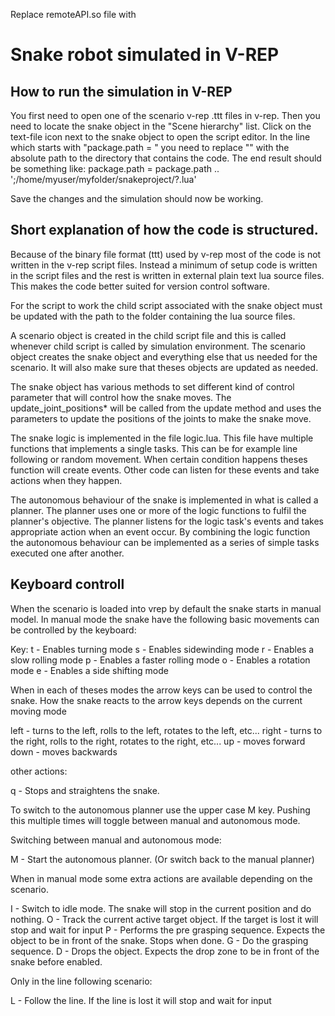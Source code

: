 Replace remoteAPI.so file with

Snake robot simulated in V-REP
==============================

How to run the simulation in V-REP
----------------------------------

You first need to open one of the scenario v-rep .ttt files in v-rep. Then you need
to locate the snake object in the "Scene hierarchy" list. Click on the text-file icon
next to the snake object to open the script editor. In the line which starts
with "package.path = " you need to replace "<absolute-path-to-code>" with 
the absolute path to the directory that contains the code. The end result should
be something like:
package.path = package.path .. ';/home/myuser/myfolder/snakeproject/?.lua'

Save the changes and the simulation should now be working.




Short explanation of how the code is structured.
--------------------------------------------------


Because of the binary file format (ttt) used by v-rep most of the code is not written
in the v-rep script files. Instead a minimum of setup code is written in the script files and
the rest is written in external plain text lua source files. This makes the code better suited
for version control software. 

For the script to work the child script associated with the snake object must be updated with
the path to the folder containing the lua source files. 

A scenario object is created in the child script file and this is called whenever child script is called by
simulation environment. The scenario object creates the snake object and everything else that us needed 
for the scenario. It will also make sure that theses objects are updated as needed.

The snake object has various methods to set different kind of control parameter that will
control how the snake moves. The update_joint_positions* will be called from the update method
and uses the parameters to update the positions of the joints to make the snake move.


The snake logic is implemented in the file logic.lua. This file have multiple functions 
that implements a single tasks. This can be for example line following or random movement. When certain
condition happens theses function will create events. Other code can listen for these events 
and take actions when they happen.


The autonomous behaviour of the snake is implemented in what is called a planner. The
planner uses one or more of the logic functions to fulfil the planner's objective. The planner 
listens for the logic task's events and takes appropriate action when an event occur. By
combining the logic function the autonomous behaviour can be implemented as a series
of simple tasks executed one after another.



Keyboard controll
-----------------

When the scenario is loaded into vrep by default the snake starts in manual model. In manual mode the 
snake have the following basic movements can be controlled by the keyboard:

Key:
t    -  Enables turning mode
s    -  Enables sidewinding mode
r    -  Enables a slow rolling mode
p    -  Enables a faster rolling mode
o    -  Enables a rotation mode
e    -  Enables a side shifting mode

When in each of theses modes the arrow keys can be used to control the snake.
How the snake reacts to the arrow keys depends on the current moving mode

left  - turns to the left, rolls to the left, rotates to the left, etc...
right - turns to the right, rolls to the right, rotates to the right, etc...
up    - moves forward
down  - moves backwards


other actions:

q     - Stops and straightens the snake.



To switch to the autonomous planner use the upper case M key. Pushing this multiple times
will toggle between manual and autonomous mode.


Switching between manual and autonomous mode:

M   - Start the autonomous planner. (Or switch back to the manual planner)



When in manual mode some extra actions are available depending on the scenario.

I   - Switch to idle mode. The snake will stop in the current position and do nothing.
O   - Track the current active target object. If the target is lost it will stop and wait for input
P   - Performs the pre grasping sequence. Expects the object to be in front of the snake. Stops when done.
G   - Do the grasping sequence.
D   - Drops the object. Expects the drop zone to be in front of the snake before enabled.


Only in the line following scenario:

L   - Follow the line. If the line is lost it will stop and wait for input


